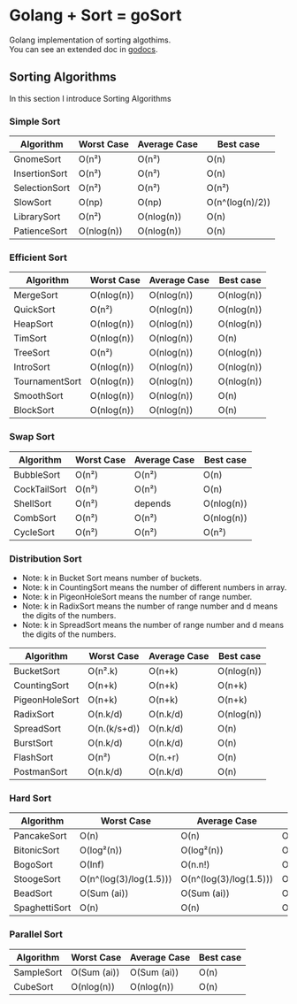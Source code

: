 # Golang + Sort = goSort

Golang implementation of sorting algothims.  
You can see an extended doc in [godocs](https://godoc.org/github.com/Jenazads/golgos/sort).

## Sorting Algorithms

In this section I introduce Sorting Algorithms

### Simple Sort

<center>

| Algorithm | Worst Case | Average Case | Best case |
| --- | --- | --- | --- |
| GnomeSort | O(n²) | O(n²) | O(n) |
| InsertionSort | O(n²) | O(n²) | O(n) |
| SelectionSort | O(n²) | O(n²) | O(n²) |
| SlowSort | O(np) | O(np) | O(n^(log(n)/2)) |
| LibrarySort | O(n²) | O(nlog(n)) | O(n) |
| PatienceSort | O(nlog(n)) | O(nlog(n)) | O(n) |

</center>

### Efficient Sort

<center>

| Algorithm | Worst Case | Average Case | Best case |
| --- | --- | --- | --- |
| MergeSort | O(nlog(n)) | O(nlog(n)) | O(nlog(n)) |
| QuickSort | O(n²) | O(nlog(n)) | O(nlog(n)) |
| HeapSort | O(nlog(n)) | O(nlog(n)) | O(nlog(n)) |
| TimSort | O(nlog(n)) | O(nlog(n)) | O(n) |
| TreeSort | O(n²) | O(nlog(n)) | O(nlog(n)) |
| IntroSort | O(nlog(n)) | O(nlog(n)) | O(nlog(n)) |
| TournamentSort | O(nlog(n)) | O(nlog(n)) | O(nlog(n)) |
| SmoothSort | O(nlog(n)) | O(nlog(n)) | O(n) |
| BlockSort | O(nlog(n)) | O(nlog(n)) | O(n) |

</center>

### Swap Sort

<center>

| Algorithm | Worst Case | Average Case | Best case |
| --- | --- | --- | --- |
| BubbleSort | O(n²) | O(n²) | O(n) |
| CockTailSort | O(n²) | O(n²) | O(n) |
| ShellSort | O(n²) | depends | O(nlog(n)) |
| CombSort | O(n²) | O(n²) | O(nlog(n)) |
| CycleSort | O(n²) | O(n²) | O(n²) |

</center>

### Distribution Sort

* Note: k in Bucket Sort means number of buckets.  
* Note: k in CountingSort means the number of different numbers in array.  
* Note: k in PigeonHoleSort means the number of range number.  
* Note: k in RadixSort means the number of range number and d means the digits of the numbers.  
* Note: k in SpreadSort means the number of range number and d means the digits of the numbers.  

<center>

| Algorithm | Worst Case | Average Case | Best case |
| --- | --- | --- | --- |
| BucketSort | O(n².k) | O(n+k) | O(nlog(n)) |
| CountingSort | O(n+k) | O(n+k) | O(n+k) |
| PigeonHoleSort | O(n+k) | O(n+k) | O(n+k) |
| RadixSort | O(n.k/d) | O(n.k/d) | O(nlog(n)) |
| SpreadSort | O(n.(k/s+d)) | O(n.k/d) | O(n) |
| BurstSort | O(n.k/d) | O(n.k/d) | O(n) |
| FlashSort | O(n²) | O(n.+r) | O(n) |
| PostmanSort | O(n.k/d) | O(n.k/d) | O(n) |

</center>

### Hard Sort

<center>

| Algorithm | Worst Case | Average Case | Best case |
| --- | --- | --- | --- |
| PancakeSort | O(n) | O(n) | O(n) |
| BitonicSort | O(log²(n)) | O(log²(n)) | O(log²(n)) |
| BogoSort | O(Inf) | O(n.n!) | O(n) |
| StoogeSort | O(n^(log(3)/log(1.5))) | O(n^(log(3)/log(1.5))) | O(n^(log(3)/log(1.5))) |
| BeadSort | O(Sum (ai)) | O(Sum (ai)) | O(n) |
| SpaghettiSort | O(n) | O(n) | O(n) |

</center>

### Parallel Sort

<center>

| Algorithm | Worst Case | Average Case | Best case |
| --- | --- | --- | --- |
| SampleSort | O(Sum (ai)) | O(Sum (ai)) | O(n) |
| CubeSort | O(nlog(n)) | O(nlog(n)) | O(n) |

</center>

